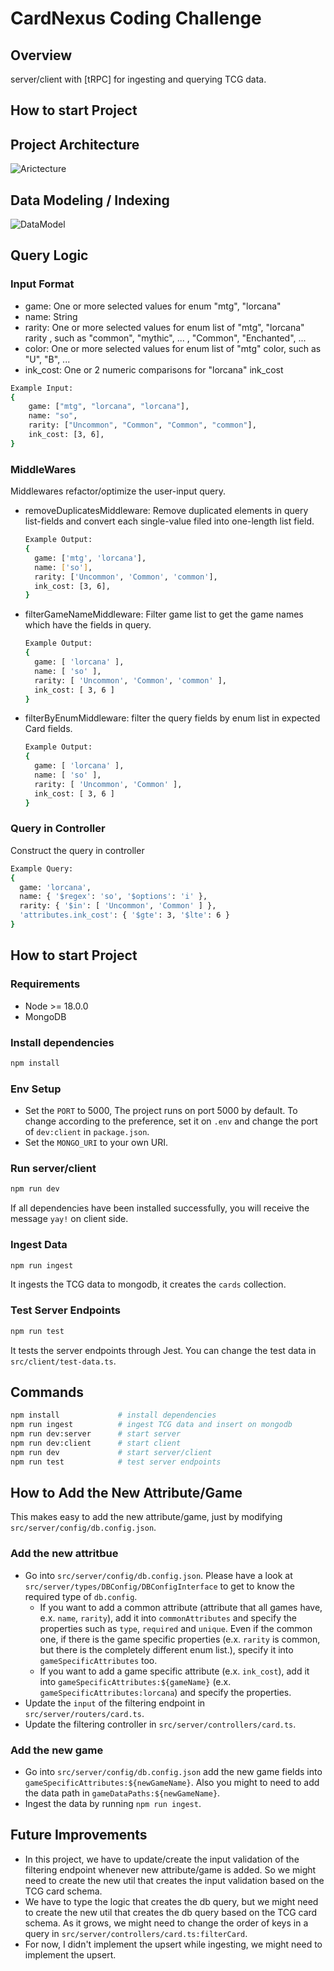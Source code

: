 # CardNexus Coding Challenge

## Overview

server/client with [tRPC] for ingesting and querying TCG data.

## How to start Project

## Project Architecture

![Arictecture](./project-architect.png)

## Data Modeling / Indexing

![DataModel](./data-model.png)

## Query Logic

### Input Format

- game: One or more selected values for enum "mtg", "lorcana"
- name: String
- rarity: One or more selected values for enum list of "mtg", "lorcana" rarity , such as "common", "mythic", ... , "Common", "Enchanted", ...
- color: One or more selected values for enum list of "mtg" color, such as "U", "B", ...
- ink_cost: One or 2 numeric comparisons for "lorcana" ink_cost

```bash
Example Input:
{
    game: ["mtg", "lorcana", "lorcana"],
    name: "so",
    rarity: ["Uncommon", "Common", "Common", "common"],
    ink_cost: [3, 6],
}
```

### MiddleWares

Middlewares refactor/optimize the user-input query.

- removeDuplicatesMiddleware: Remove duplicated elements in query list-fields and convert each single-value filed into one-length list field.

  ```bash
  Example Output:
  {
    game: ['mtg', 'lorcana'],
    name: ['so'],
    rarity: ['Uncommon', 'Common', 'common'],
    ink_cost: [3, 6],
  }
  ```

- filterGameNameMiddleware: Filter game list to get the game names which have the fields in query.

  ```bash
  Example Output:
  {
    game: [ 'lorcana' ],
    name: [ 'so' ],
    rarity: [ 'Uncommon', 'Common', 'common' ],
    ink_cost: [ 3, 6 ]
  }
  ```

- filterByEnumMiddleware: filter the query fields by enum list in expected Card fields.

  ```bash
  Example Output:
  {
    game: [ 'lorcana' ],
    name: [ 'so' ],
    rarity: [ 'Uncommon', 'Common' ],
    ink_cost: [ 3, 6 ]
  }
  ```

### Query in Controller

Construct the query in controller

```bash
Example Query:
{
  game: 'lorcana',
  name: { '$regex': 'so', '$options': 'i' },
  rarity: { '$in': [ 'Uncommon', 'Common' ] },
  'attributes.ink_cost': { '$gte': 3, '$lte': 6 }
}
```

## How to start Project

### Requirements

- Node >= 18.0.0
- MongoDB

### Install dependencies

```bash
npm install
```

### Env Setup

- Set the `PORT` to 5000, The project runs on port 5000 by default. To change according to the preference, set it on `.env` and change the port of `dev:client` in `package.json`.
- Set the `MONGO_URI` to your own URI.

### Run server/client

```bash
npm run dev
```

If all dependencies have been installed successfully, you will receive the message `yay!` on client side.

### Ingest Data

```bash
npm run ingest
```

It ingests the TCG data to mongodb, it creates the `cards` collection.

### Test Server Endpoints

```bash
npm run test
```

It tests the server endpoints through Jest. You can change the test data in `src/client/test-data.ts`.

## Commands

```bash
npm install             # install dependencies
npm run ingest          # ingest TCG data and insert on mongodb
npm run dev:server      # start server
npm run dev:client      # start client
npm run dev             # start server/client
npm run test            # test server endpoints
```

## How to Add the New Attribute/Game

This makes easy to add the new attribute/game, just by modifying `src/server/config/db.config.json`.

### Add the new attritbue

- Go into `src/server/config/db.config.json`.
  Please have a look at `src/server/types/DBConfig/DBConfigInterface` to get to know the required type of `db.config`.
  - If you want to add a common attribute (attribute that all games have, e.x. `name`, `rarity`), add it into `commonAttributes` and specify the properties such as `type`, `required` and `unique`. Even if the common one, if there is the game specific properties (e.x. `rarity` is common, but there is the completely different enum list.), specify it into `gameSpecificAttributes` too.
  - If you want to add a game specific attribute (e.x. `ink_cost`), add it into `gameSpecificAttributes:${gameName}` (e.x. `gameSpecificAttributes:lorcana`) and specify the properties.
- Update the `input` of the filtering endpoint in `src/server/routers/card.ts`.
- Update the filtering controller in `src/server/controllers/card.ts`.

### Add the new game

- Go into `src/server/config/db.config.json` add the new game fields into `gameSpecificAttributes:${newGameName}`. Also you might to need to add the data path in `gameDataPaths:${newGameName}`.
- Ingest the data by running `npm run ingest`.

## Future Improvements

- In this project, we have to update/create the input validation of the filtering endpoint whenever new attribute/game is added. So we might need to create the new util that creates the input validation based on the TCG card schema.
- We have to type the logic that creates the db query, but we might need to create the new util that creates the db query based on the TCG card schema. As it grows, we might need to change the order of keys in a query in `src/server/controllers/card.ts:filterCard`.
- For now, I didn't implement the upsert while ingesting, we might need to implement the upsert.

